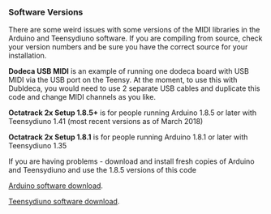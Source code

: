 ### Software Versions

There are some weird issues with some versions of the MIDI libraries in the Arduino and Teensydiuno software. If you are compiling from source, check your version numbers and be sure you have the correct source for your installation.

**Dodeca USB MIDI** is an example of running one dodeca board with USB MIDI via the USB port on the Teensy. At the moment, to use this with Dubldeca, you would need to use 2 separate USB cables and duplicate this code and change MIDI channels as you like.

**Octatrack 2x Setup 1.8.5+** is for people running Arduino 1.8.5 or later with Teensydiuno 1.41 (most recent versions as of March 2018)

**Octatrack 2x Setup 1.8.1** is for people running Arduino 1.8.1 or later with Teensydiuno 1.35

If you are having problems - download and install fresh copies of Arduino and Teensydiuno and use the 1.8.5 versions of this code

[Arduino software download](https://www.arduino.cc/en/Main/Software).
	
[Teensydiuno software download](https://www.pjrc.com/teensy/td_download.html).
